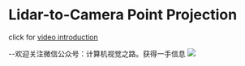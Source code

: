 # Lidar-to-Camera Point Projection
click for [video introduction](https://mp.weixin.qq.com/s/QoRizrxOPSVMhXEjk5eA8Q)

--欢迎关注微信公众号：计算机视觉之路。获得一手信息
![](https://github.com/LoveBaldwin/SFND_Lidar_to_Camera_Projection/blob/master/qrcode.png)
